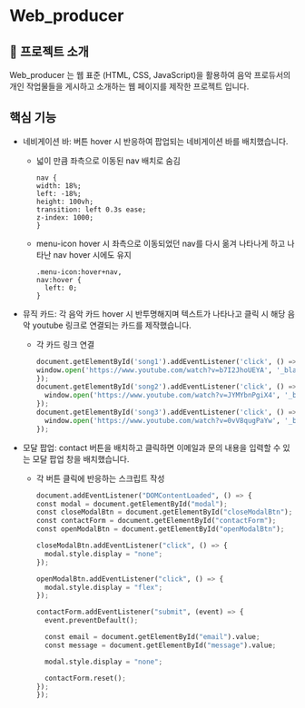 # Web_producer

## 📝 프로젝트 소개

Web_producer 는 웹 표준 (HTML, CSS, JavaScript)을 활용하여 음악 프로듀서의 개인 작업물들을 게시하고 소개하는 웹 페이지를 제작한 프로젝트 입니다.

## 핵심 기능

- 네비게이션 바: 버튼 hover 시 반응하여 팝업되는 네비게이션 바를 배치했습니다.
  - 넓이 만큼 좌측으로 이동된 nav 배치로 숨김
 
    ```
    nav {
    width: 18%;
    left: -18%;
    height: 100vh;
    transition: left 0.3s ease;
    z-index: 1000;
    }
    ```

  - menu-icon hover 시 좌측으로 이동되었던 nav를 다시 옮겨 나타나게 하고 나타난 nav hover 시에도 유지


    ```
    .menu-icon:hover+nav,
    nav:hover {
      left: 0;
    }
    ```

- 뮤직 카드: 각 음악 카드 hover 시 반투명해지며 텍스트가 나타나고 클릭 시 해당 음악 youtube 링크로 연결되는 카드를 제작했습니다.

  - 각 카드 링크 연결
  
    ```python
    document.getElementById('song1').addEventListener('click', () => {
    window.open('https://www.youtube.com/watch?v=b7I2JhoUEYA', '_blank');
    });
    document.getElementById('song2').addEventListener('click', () => {
      window.open('https://www.youtube.com/watch?v=JYMYbnPgiX4', '_blank');
    });
    document.getElementById('song3').addEventListener('click', () => {
      window.open('https://www.youtube.com/watch?v=0vV8qugPaYw', '_blank');
    });
    ```

- 모달 팝업: contact 버튼을 배치하고 클릭하면 이메일과 문의 내용을 입력할 수 있는 모달 팝업 창을 배치했습니다.

  - 각 버튼 클릭에 반응하는 스크립트 작성
  
    ```python
    document.addEventListener("DOMContentLoaded", () => {
    const modal = document.getElementById("modal");
    const closeModalBtn = document.getElementById("closeModalBtn");
    const contactForm = document.getElementById("contactForm");
    const openModalBtn = document.getElementById("openModalBtn");
  
    closeModalBtn.addEventListener("click", () => {
      modal.style.display = "none";
    });
  
    openModalBtn.addEventListener("click", () => {
      modal.style.display = "flex";
    });
  
    contactForm.addEventListener("submit", (event) => {
      event.preventDefault();
  
      const email = document.getElementById("email").value;
      const message = document.getElementById("message").value;
  
      modal.style.display = "none";
  
      contactForm.reset();
    });
    });
    ```
